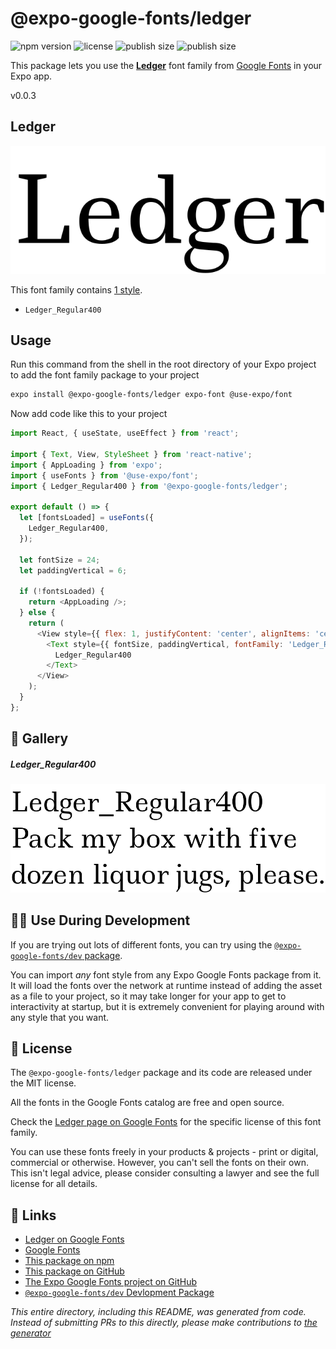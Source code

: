 # @expo-google-fonts/ledger

![npm version](https://flat.badgen.net/npm/v/@expo-google-fonts/ledger)
![license](https://flat.badgen.net/github/license/expo/google-fonts)
![publish size](https://flat.badgen.net/packagephobia/install/@expo-google-fonts/ledger)
![publish size](https://flat.badgen.net/packagephobia/publish/@expo-google-fonts/ledger)

This package lets you use the [**Ledger**](https://fonts.google.com/specimen/Ledger) font family from [Google Fonts](https://fonts.google.com/) in your Expo app.

v0.0.3

## Ledger

![Ledger](./font-family.png)

This font family contains [1 style](#-gallery).

- `Ledger_Regular400`

## Usage

Run this command from the shell in the root directory of your Expo project to add the font family package to your project
```sh
expo install @expo-google-fonts/ledger expo-font @use-expo/font
```

Now add code like this to your project
```js
import React, { useState, useEffect } from 'react';

import { Text, View, StyleSheet } from 'react-native';
import { AppLoading } from 'expo';
import { useFonts } from '@use-expo/font';
import { Ledger_Regular400 } from '@expo-google-fonts/ledger';

export default () => {
  let [fontsLoaded] = useFonts({
    Ledger_Regular400,
  });

  let fontSize = 24;
  let paddingVertical = 6;

  if (!fontsLoaded) {
    return <AppLoading />;
  } else {
    return (
      <View style={{ flex: 1, justifyContent: 'center', alignItems: 'center' }}>
        <Text style={{ fontSize, paddingVertical, fontFamily: 'Ledger_Regular400' }}>
          Ledger_Regular400
        </Text>
      </View>
    );
  }
};

```

## 🔡 Gallery

##### Ledger_Regular400
![Ledger_Regular400](./3d3e17668a2b5762ca671d8a2496ba50de6e3896eaada54fa3f74ad82f0daf43.ttf.png)


## 👩‍💻 Use During Development

If you are trying out lots of different fonts, you can try using the [`@expo-google-fonts/dev` package](https://github.com/expo/google-fonts/tree/master/font-packages/dev#readme).

You can import *any* font style from any Expo Google Fonts package from it. It will load the fonts
over the network at runtime instead of adding the asset as a file to your project, so it may take longer
for your app to get to interactivity at startup, but it is extremely convenient
for playing around with any style that you want.

## 📖 License

The `@expo-google-fonts/ledger` package and its code are released under the MIT license.

All the fonts in the Google Fonts catalog are free and open source.

Check the [Ledger page on Google Fonts](https://fonts.google.com/specimen/Ledger) for the specific license of this font family.

You can use these fonts freely in your products & projects - print or digital, commercial or otherwise. However, you can't sell the fonts on their own. This isn't legal advice, please consider consulting a lawyer and see the full license for all details.

## 🔗 Links

- [Ledger on Google Fonts](https://fonts.google.com/specimen/Ledger)
- [Google Fonts](https://fonts.google.com/)
- [This package on npm](https://www.npmjs.com/package/@expo-google-fonts/ledger)
- [This package on GitHub](https://github.com/expo/google-fonts/tree/master/font-packages/ledger)
- [The Expo Google Fonts project on GitHub](https://github.com/expo/google-fonts)
- [`@expo-google-fonts/dev` Devlopment Package](https://github.com/expo/google-fonts/tree/master/font-packages/dev)


*This entire directory, including this README, was generated from code. Instead of submitting PRs to this directly, please make contributions to [the generator](https://github.com/expo/google-fonts/tree/master/packages/generator)*
